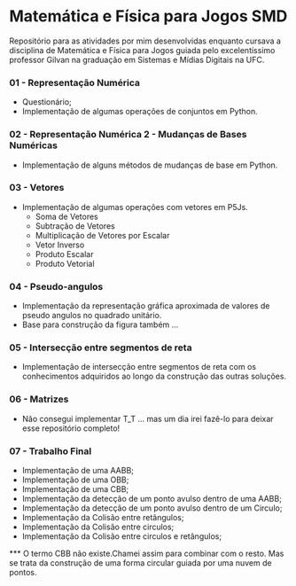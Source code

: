 # Matemática e Física para Jogos SMD

Repositório para as atividades por mim desenvolvidas enquanto cursava a disciplina de Matemática e Física para Jogos guiada pelo excelentíssimo professor Gilvan na graduação em Sistemas e Mídias Digitais na UFC.

### 01 - Representação Numérica
  - Questionário;
  - Implementação de algumas operações de conjuntos em Python.
  
### 02 - Representação Numérica 2 - Mudanças de Bases Numéricas
  - Implementação de alguns métodos de mudanças de base em Python.
  
### 03 - Vetores
  - Implementação de algumas operações com vetores em P5Js.
    - Soma de Vetores
    - Subtração de Vetores
    - Multiplicação de Vetores por Escalar
    - Vetor Inverso
    - Produto Escalar
    - Produto Vetorial

### 04 - Pseudo-angulos
  - Implementação da representação gráfica aproximada de valores de pseudo angulos no quadrado unitário.
  - Base para construção da figura também ...

### 05 - Intersecção entre segmentos de reta
  - Implementação de intersecção entre segmentos de reta com os conhecimentos adquiridos ao longo da construção das outras soluções.
  
### 06 - Matrizes
  - Não consegui implementar T_T ... mas um dia irei fazê-lo para deixar esse repositório completo!

### 07 - Trabalho Final
  - Implementação de uma AABB;
  - Implementação de uma OBB;
  - Implementação de uma CBB;
  - Implementação da detecção de um ponto avulso dentro de uma AABB;
  - Implementação da detecção de um ponto avulso dentro de um Circulo;
  - Implementação da Colisão entre retângulos;
  - Implementação da Colisão entre circulos;
  - Implementação da Colisão entre circulos e retângulos;
  
   ***  O termo CBB não existe.Chamei assim para combinar com o resto. Mas se trata da construção de uma forma circular guiada por uma nuvem de pontos.
   
   
